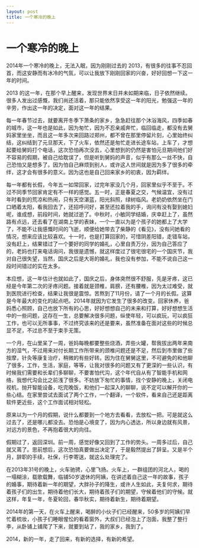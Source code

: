 ```yaml
---
layout: post
title: 一个寒冷的晚上  
---
```


# 一个寒冷的晚上

2014年一个寒冷的晚上，无法入眠，因为刚刚过去的 2013，有很多的往事不忍回首，而这安静而有冰冷的气氛，可以让我放下刚刚回家的兴奋，好好回想一下这一年的时间。

2013 的这一年，在那个早上醒来，发现世界末日并未如期来临，日子依然继续。很多人发出过感慨，我们尚还活着，那只能依然享受这一年的阳光，勉强这一年的辛劳，作出这一年的决定，面对这一年的结果。

每一年春节过去，就要离开冬季下萧条的家乡，急急赶往那个沐浴海风，四季如春的城市，这一年也是如此，因为匆忙，因为不忍亲戚奔忙，临回临走，都没有去舅妈家里坐坐，而且这一年多次来回路过郑州，都不曾在那里停留片刻，心里始终纠结，这纠结到了元旦那天，下了火车，依然还是匆忙走进长途车站，上车了，才想起要给舅妈打个电话，这次恐怕再次没去，心里想到的仍然是害怕元旦期间他们好不容易的假期，被自己给耽误了，但是听到舅妈的声音，似乎有那么一丝不快，自己恐怕又是想多了。因为怕自己麻烦到别人，或许这人世间就是因为多了很多的牵绊，这才会有很多的意义。因为这也是自己回来家乡的初衷，因为羁绊。

每一年都有长假，今年五一如常回家，过完年家没几个月，回家里似乎不至于。不过不同季节回家肯定有不一样的感觉。五一时，正是春夏之交，气候温宜，没有过年时看到的荒凉和热闹，只有天空湛蓝，阳光斜照，绿树临风。老奶奶依然坐在门口晒着太阳，看我回去了，还招呼问好，甚至还拉着我的手，询问有没有娶到媳妇呢，谁成想，前段时间，她就过逝了。中秋时，小敏同学结婚，庆幸赶上了，虽然路有点远，还去看了在湖南上学的表妹，一个一直以为是个孩子的她都上了大学了，不能不让我感慨时间的飞逝，顺便给她带去了柴静的《看见》，没有问她看的情况，想来应该比较喜欢。十一时，也是打算回家的，可惜阴差阳错，走错车站，没有赶上，结果错过了一个要好的同学的婚礼，心里自责万分，因为自己答应了的，老妈也打来电话询问，我很是遗憾，就这样度过了很宅很宅的一个国庆节，我对自己很失望，当然，国庆之后是大哥的婚礼，我也没有参加，不能不说自己这一段时间错过的实在太多。

本应想，这一年估计也就如此了，国庆之后，身体突然很不舒服，先是牙疼，这已经是今年第二次的牙疼问题。接着就是颈椎，肩膀，还有腰椎，因为太过难受，就到医院进行检查，结果让我很是震惊。苦熬到了11月份，请了一个月的长假。这算是今年最大的变化的起点吧。2014年就因为它发生了很多的改变。回家休养，爸妈悉心照顾，自己也放下所有的心思，好好想想自己的未来和打算，好好想想生活中的一些问题，这存在一生，总要解决很多问题，纵使年轻，可以疯玩，可以疯狂工作，也可以无所事事，不过终究该来的还是要来，虽然准备在面对这些的时候总显不足，不过总不至于束手无策。

一个月，在山里呆了一周，爸妈每晚都要整些烧酒，弄些火罐，帮我拔出两年来南方的湿气，不过用来对付长期工作所带来的颈椎问题还是不足，然后到市里做了些按摩，针灸等康复治疗，稍微的有些好转。因为住在舅舅这里，不可避免的和他聊了很多，工作，生活，家庭，等等，让我对很多的问题又有了更深的一些认识，有时候我们需要和长辈们多聊聊，不要害怕代沟，这个年代自从有了智能手机和网络，我想代沟会比之前浅了很多。不妨放下匆忙的事情，找个安静的晚上，关闭电视机，抛开智能设备，吃完晚饭，和他们一起深入的聊聊，说不定可以解开你的一些心结。在家里尝试去面试了两个工作，一个翻译，一个软件，看来自己还是距离软件更近些，这个工作面试相对轻松。

原来以为一个月的假期，说什么都要到一个地方去看看，去放松一把。可是就这么过去了，还是哪儿都没去。恐怕是心境变了，因为内心透达，所以身边就有风景，对远方的景色，不再抱着很大的向往。

假期过了，返回深圳。前一周，感觉好像又回到了工作的势头。一周多过后，自己就又蔫了。思前想后，这次恐怕真要做出决定了，于是毅然提出了辞呈。又是半个月，辞职的手续，社保，行李寄送，就这么处理完了。

在2013年31号的晚上，火车驰骋，心里飞扬。火车上，一群组团的河北人，喝的一塌糊涂，载歌载舞，临铺50岁退休的阿姨，在讲述着自己这一年的故事，孩子的婚事，期待着新一年的期望，大胖孙子的降生，或许人生如此，夫复何求，期待着孩子们的出生，期待着他们长大，期待着孩子们的期望，守候着他们的守候。就这样，年复一年，冬夏轮回，春华秋实，期待着新生，期待着期望。

2014年的第一天，在火车上醒来，喝醉的小伙子们已经醒来，50多岁的阿姨们早忙着梳妆，小孩子们睡眼惺忪的看着窗外，大叔们已经泡上了泡面，我整了整行李，从卧铺上铺爬了下来，就要到站了，我的家乡，我到了。

2014，新的一年，走了回来，有新的选择，有新的希望。
